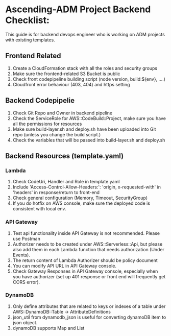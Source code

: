 # Ascending-ADM Project Backend Checklist:

This guide is for backend devops engineer who is working on ADM projects with existing templates.   

## Frontend Related
  1. Create a CloudFormation stack with all the roles and security groups
  1. Make sure the frontend-related S3 Bucket is public   
  1. Check front codepipeline building script (node version, build:${env}, ....)
  1. Cloudfront error behaviour (403, 404) and https setting

## Backend Codepipelie

  1. Check Git Repo and Owner in backend pipeline
  1. Check the ServiceRole for AWS::CodeBuild::Project, make sure you have all the permissions for resources
  1. Make sure build-layer.sh and deploy.sh have been uploaded into Git repo (unless you change the build script.)
  1. Check the variables that will be passed into build-layer.sh and deploy.sh


## Backend Resources (template.yaml)

### Lambda

  1. Check CodeUri, Handler and Role in template.yaml
  1. Include 'Access-Control-Allow-Headers:': 'origin, x-requested-with' in 'headers' in response/return to front-end
  1. Check general configuration (Memory, Timeout, SecurityGroup)
  1. If you do hotfix on AWS console, make sure the deployed code is consistent with local env.

### API Gateway

  1. Test api functionality inside API Gateway is not recommended. Please use Postman
  1. Authorizer needs to be created under AWS::Serverless::Api, but please also add them in each Lambda function that needs authorization (Under Events).
  1. The return content of Lambda Authorizer should be policy document
  1. You can modify API URL in API Gateway console.
  1. Check Gateway Responses in API Gateway console, especially when you have authorizer (set up 401 response or front end will frequently get CORS error).

### DynamoDB

  1. Only define attributes that are related to keys or indexes of a table under AWS::DynamoDB::Table -> AttributeDefinitions
  1. json_util from dynamodb_json is useful for converting dynamoDB item to json object.
  1. dynamoDB supports Map and List



